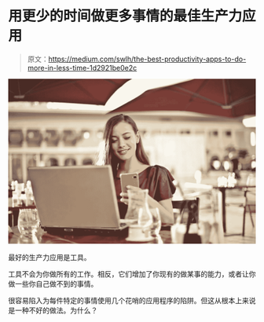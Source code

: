 # 用更少的时间做更多事情的最佳生产力应用

> 原文：<https://medium.com/swlh/the-best-productivity-apps-to-do-more-in-less-time-1d2921be0e2c>

![](img/e45c419d15580e4c9623e71fcb773a42.png)

最好的生产力应用是工具。

工具不会为你做所有的工作。相反，它们增加了你现有的做某事的能力，或者让你做一些你自己做不到的事情。

很容易陷入为每件特定的事情使用几个花哨的应用程序的陷阱。但这从根本上来说是一种不好的做法。为什么？